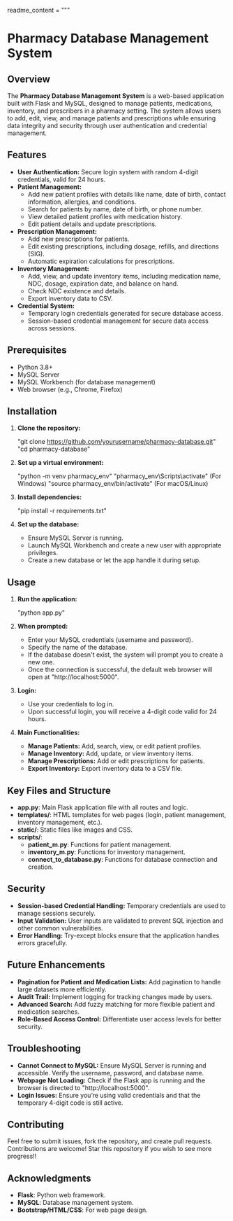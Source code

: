 readme_content = """
# Pharmacy Database Management System

## Overview

The **Pharmacy Database Management System** is a web-based application built with Flask and MySQL, designed to manage patients, medications, inventory, and prescribers in a pharmacy setting. The system allows users to add, edit, view, and manage patients and prescriptions while ensuring data integrity and security through user authentication and credential management.

## Features

- **User Authentication:** Secure login system with random 4-digit credentials, valid for 24 hours.
- **Patient Management:**
  - Add new patient profiles with details like name, date of birth, contact information, allergies, and conditions.
  - Search for patients by name, date of birth, or phone number.
  - View detailed patient profiles with medication history.
  - Edit patient details and update prescriptions.
- **Prescription Management:**
  - Add new prescriptions for patients.
  - Edit existing prescriptions, including dosage, refills, and directions (SIG).
  - Automatic expiration calculations for prescriptions.
- **Inventory Management:**
  - Add, view, and update inventory items, including medication name, NDC, dosage, expiration date, and balance on hand.
  - Check NDC existence and details.
  - Export inventory data to CSV.
- **Credential System:**
  - Temporary login credentials generated for secure database access.
  - Session-based credential management for secure data access across sessions.
  
## Prerequisites

- Python 3.8+
- MySQL Server
- MySQL Workbench (for database management)
- Web browser (e.g., Chrome, Firefox)

## Installation

1. **Clone the repository:**

   "git clone https://github.com/yourusername/pharmacy-database.git"
   "cd pharmacy-database"

2. **Set up a virtual environment:**

   "python -m venv pharmacy_env"
   "pharmacy_env\\Scripts\\activate" (For Windows)
   "source pharmacy_env/bin/activate" (For macOS/Linux)

3. **Install dependencies:**

   "pip install -r requirements.txt"

4. **Set up the database:**

   - Ensure MySQL Server is running.
   - Launch MySQL Workbench and create a new user with appropriate privileges.
   - Create a new database or let the app handle it during setup.

## Usage

1. **Run the application:**

   "python app.py"

2. **When prompted:**
   - Enter your MySQL credentials (username and password).
   - Specify the name of the database.
   - If the database doesn't exist, the system will prompt you to create a new one.
   - Once the connection is successful, the default web browser will open at "http://localhost:5000".

3. **Login:**
   - Use your credentials to log in.
   - Upon successful login, you will receive a 4-digit code valid for 24 hours.

4. **Main Functionalities:**
   - **Manage Patients:** Add, search, view, or edit patient profiles.
   - **Manage Inventory:** Add, update, or view inventory items.
   - **Manage Prescriptions:** Add or edit prescriptions for patients.
   - **Export Inventory:** Export inventory data to a CSV file.

## Key Files and Structure

- **app.py**: Main Flask application file with all routes and logic.
- **templates/**: HTML templates for web pages (login, patient management, inventory management, etc.).
- **static/**: Static files like images and CSS.
- **scripts/**:
  - **patient_m.py**: Functions for patient management.
  - **inventory_m.py**: Functions for inventory management.
  - **connect_to_database.py**: Functions for database connection and creation.

## Security

- **Session-based Credential Handling:** Temporary credentials are used to manage sessions securely.
- **Input Validation:** User inputs are validated to prevent SQL injection and other common vulnerabilities.
- **Error Handling:** Try-except blocks ensure that the application handles errors gracefully.

## Future Enhancements

- **Pagination for Patient and Medication Lists:** Add pagination to handle large datasets more efficiently.
- **Audit Trail:** Implement logging for tracking changes made by users.
- **Advanced Search:** Add fuzzy matching for more flexible patient and medication searches.
- **Role-Based Access Control:** Differentiate user access levels for better security.

## Troubleshooting

- **Cannot Connect to MySQL:** Ensure MySQL Server is running and accessible. Verify the username, password, and database name.
- **Webpage Not Loading:** Check if the Flask app is running and the browser is directed to "http://localhost:5000".
- **Login Issues:** Ensure you’re using valid credentials and that the temporary 4-digit code is still active.

## Contributing

Feel free to submit issues, fork the repository, and create pull requests. Contributions are welcome! Star this repository if you wish to see more progress!!


## Acknowledgments

- **Flask**: Python web framework.
- **MySQL**: Database management system.
- **Bootstrap/HTML/CSS**: For web page design.
